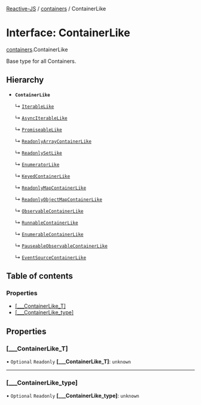 [Reactive-JS](../README.md) / [containers](../modules/containers.md) / ContainerLike

# Interface: ContainerLike

[containers](../modules/containers.md).ContainerLike

Base type for all Containers.

## Hierarchy

- **`ContainerLike`**

  ↳ [`IterableLike`](containers.IterableLike.md)

  ↳ [`AsyncIterableLike`](containers.AsyncIterableLike.md)

  ↳ [`PromiseableLike`](containers.PromiseableLike.md)

  ↳ [`ReadonlyArrayContainerLike`](containers.ReadonlyArrayContainerLike.md)

  ↳ [`ReadonlySetLike`](containers.ReadonlySetLike.md)

  ↳ [`EnumeratorLike`](containers.EnumeratorLike.md)

  ↳ [`KeyedContainerLike`](keyed_containers.KeyedContainerLike.md)

  ↳ [`ReadonlyMapContainerLike`](keyed_containers.ReadonlyMapContainerLike.md)

  ↳ [`ReadonlyObjectMapContainerLike`](keyed_containers.ReadonlyObjectMapContainerLike.md)

  ↳ [`ObservableContainerLike`](rx.ObservableContainerLike.md)

  ↳ [`RunnableContainerLike`](rx.RunnableContainerLike.md)

  ↳ [`EnumerableContainerLike`](rx.EnumerableContainerLike.md)

  ↳ [`PauseableObservableContainerLike`](rx.PauseableObservableContainerLike.md)

  ↳ [`EventSourceContainerLike`](util.EventSourceContainerLike.md)

## Table of contents

### Properties

- [[\_\_\_ContainerLike\_T]](containers.ContainerLike.md#[___containerlike_t])
- [[\_\_\_ContainerLike\_type]](containers.ContainerLike.md#[___containerlike_type])

## Properties

### [\_\_\_ContainerLike\_T]

• `Optional` `Readonly` **[\_\_\_ContainerLike\_T]**: `unknown`

___

### [\_\_\_ContainerLike\_type]

• `Optional` `Readonly` **[\_\_\_ContainerLike\_type]**: `unknown`
